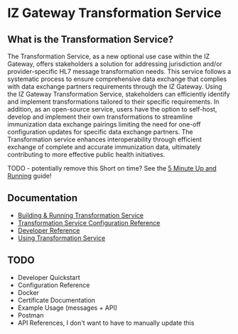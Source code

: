 # IZ Gateway Transformation Service

## What is the Transformation Service?

The Transformation Service, as a new optional use case within the IZ Gateway, offers stakeholders a solution for addressing jurisdiction and/or provider-specific HL7 message transformation needs. This service follows a systematic process to ensure comprehensive data exchange that complies with data exchange partners requirements through the IZ Gateway. Using the IZ Gateway Transformation Service, stakeholders can efficiently identify and implement transformations tailored to their specific requirements. In addition, as an open-source service, users have the option to self-host, develop and implement their own transformations to streamline immunization data exchange pairings limiting the need for one-off configuration updates for specific data exchange partners. The Transformation service enhances interoperability through efficient exchange of complete and accurate immunization data, ultimately contributing to more effective public health initiatives.

TODO - potentially remove this
Short on time? See the [5 Minute Up and Running](fixme.md) guide!

## Documentation

- [Building & Running Transformation Service](./docs/BUILDING_AND_RUNNING.md)
- [Transformation Service Configuration Reference](./docs/CONFIGURATION_REFERENCE.md)
- [Developer Reference](fixme.md)
- [Using Transformation Service](fixme.md)

## TODO

- Developer Quickstart
- Configuration Reference
- Docker
- Certificate Documentation
- Example Usage (messages + API)
- Postman
- API References, I don't want to have to manually update this
